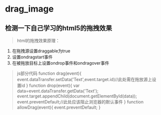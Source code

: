 # drag_image
## 检测一下自己学习的html5的拖拽效果
>html的拖拽效果原理：
1. 在拖拽源设置draggable为true
2. 设置ondragstart事件
3. 在被拖放目标上设置ondrop事件和ondragover事件  
  
>js部分代码
  function drag(event){
    event.dataTransfer.setData('Text',event.target.id)//此处需在拖放源上设置id
  }
  function drop(event){
  var data=event.dataTransfer.getData('Text');
  event.target.appendChild(document.getElementById(data));
  event.preventDefault;//此处应该阻止浏览器的默认事件
  }
  function allowDrag(event){
  event.preventDefault;
  }

